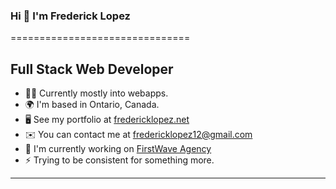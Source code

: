 ### Hi 👋 I'm Frederick Lopez
===============================

Full Stack Web Developer
-----------------------------

*   👨‍💻  Currently mostly into webapps.
*   🌍  I'm based in Ontario, Canada.
*   🖥️  See my portfolio at [fredericklopez.net](https://fredericklopez.net)
*   ✉️  You can contact me at [fredericklopez12@gmail.com](mailto:fredericklopez12@gmail.com)
*   🚀  I'm currently working on [FirstWave Agency](https://firstwave.sg/)
*   ⚡  Trying to be consistent for something more.

-----------------------------
